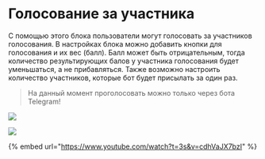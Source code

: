 # Голосование за участника



С помощью этого блока пользователи могут голосовать за участников голосования. В настройках блока можно добавить кнопки для голосования и их вес (балл). Балл может быть отрицательным, тогда количество результирующих балов у участника голосования будет уменьшаться, а не прибавляться. Также возможно настроить количество участников, которые бот будет присылать за один раз.

> На данный момент проголосовать можно только через бота Telegram!

![](../../../../.gitbook/assets/блок5.1.png)

![](../../../../.gitbook/assets/блок5.22.png)

{% embed url="https://www.youtube.com/watch?t=3s&v=cdhVaJX7bzI" %}
